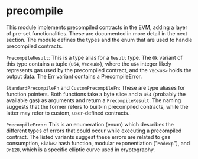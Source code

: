 # precompile

This module implements precompiled contracts in the EVM, adding a layer of pre-set functionalities. These are documented in more detail in the next section. The module defines the types and the enum that are used to handle precompiled contracts.

`PrecompileResult`: This is a type alias for a `Result` type. The `Ok` variant of this type contains a tuple (`u64`, `Vec<u8>`), where the `u64` integer likely represents gas used by the precompiled contract, and the `Vec<u8>` holds the output data. The Err variant contains a PrecompileError.

`StandardPrecompileFn` and `CustomPrecompileFn`: These are type aliases for function pointers. Both functions take a byte slice and a `u64` (probably the available gas) as arguments and return a `PrecompileResult`. The naming suggests that the former refers to built-in precompiled contracts, while the latter may refer to custom, user-defined contracts.

`PrecompileError`: This is an enumeration (enum) which describes the different types of errors that could occur while executing a precompiled contract. The listed variants suggest these errors are related to gas consumption, `Blake2` hash function, modular exponentiation ("`Modexp`"), and `Bn128`, which is a specific elliptic curve used in cryptography.
